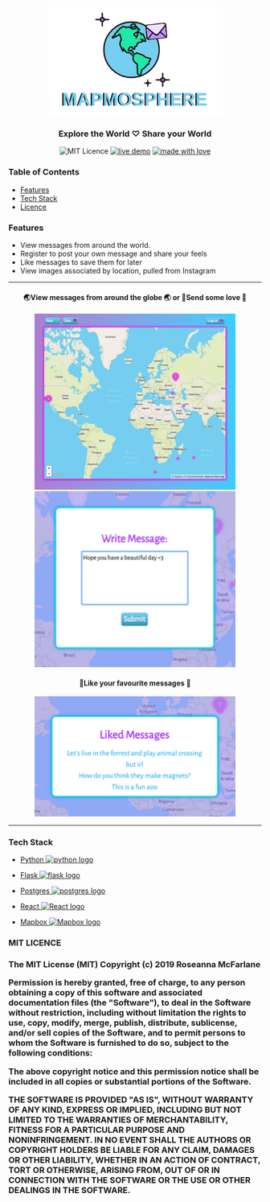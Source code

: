 <p align="center">
	<img
		width="350"
		alt="mapmosphere logo of earth with stars and a letter"
		src="https://raw.githubusercontent.com/RoseannaM/mapmosphere/master/static/media/mapmosphere-logo.png?">
</p>
<h3 align="center">
	Explore the World ♡ Share your World
</h3>

<p align="center">
	<img
		alt="MIT Licence"
		src="https://img.shields.io/badge/licence-MIT-green">
	<a href="https://mapmosphere.com"><img
		alt="live demo"
		src="https://img.shields.io/badge/demo-online-brightgreen.svg"></a>
        <a href="https://roseanna.dev"><img
		alt="made with love"
		src="https://img.shields.io/badge/%F0%9F%8C%88-made%20with%20%E2%99%A1-blueviolet.svg"></a>
	<br>
</p>

<h3> Table of Contents </h3>

* [Features](#features)
* [Tech Stack](#tech-stack)
* [Licence](#licence)

<h3>
Features
<a name="features"></a>
</h3>

- View messages from around the world.
- Register to post your own message and share your feels 
- Like messages to save them for later
- View images associated by location, pulled from Instagram

<hr>

<h4 align="center">
🌏View messages from around the globe 🌏 or 💌Send some love 💌
</h4>
<p align="center">
	<img 
		height="350"
		width="400"
		alt="screenshot of mapmosphere main page showing world map in 2d"
		src="https://raw.githubusercontent.com/RoseannaM/mapmosphere/master/static/media/mapmosphere-main-screen.png?">
		<img
		height="350"
		width="400"
		alt="screenshot of mapmosphere main page showing world map in 2d"
		src="https://raw.githubusercontent.com/RoseannaM/mapmosphere/master/static/media/mapmosphere-message-screen.png?">
</p>

<h4 align="center">
💖Like your favourite messages 💖 
</h4>
<p align="center">
	<img
		width="400"
		alt="screenshot of mapmosphere main page showing world map in 2d"
		src="https://raw.githubusercontent.com/RoseannaM/mapmosphere/master/static/media/mapmosphere-likes-screen.png?">
</p>

<hr>

<h3>
Tech Stack
<a name="tech-stack"></a>
</h3>

- <a href="https://www.python.org">
	Python
	<img
	alt="python logo"
	src="https://docs.python.org/3/_static/py.png">
</a>

- <a href="https://www.python.org">
	Flask
	<img
	alt="flask logo"
	src="https://www.shareicon.net/data/128x128/2016/06/19/603908_flask_512x512.png" width="16">
</a>

- <a href="https://www.postgresql.org/">
	Postgres
	<img
	alt="postgres logo"
	src="https://cdn.iconscout.com/icon/free/png-256/postgresql-226047.png"
	width="16">
</a>

- <a href="https://reactjs.org/">
	React
	<img
	alt="React logo"
	src="https://cdn.iconscout.com/icon/free/png-256/react-226053.png"
	width="16">
</a>

- <a href="https://www.mapbox.com/">
	Mapbox
	<img
	alt="Mapbox logo"
	src="https://docs.mapbox.com/help/demos/custom-markers-gl-js/mapbox-icon.png"
	width="16">
</a>

<h3>MIT LICENCE<h3/>
<a name="licence"></a>

<p>
The MIT License (MIT) Copyright (c) 2019 Roseanna McFarlane

Permission is hereby granted, free of charge, to any person obtaining a copy of this software and associated documentation files (the "Software"), to deal in the Software without restriction, including without limitation the rights to use, copy, modify, merge, publish, distribute, sublicense, and/or sell copies of the Software, and to permit persons to whom the Software is furnished to do so, subject to the following conditions:

The above copyright notice and this permission notice shall be included in all copies or substantial portions of the Software.

THE SOFTWARE IS PROVIDED "AS IS", WITHOUT WARRANTY OF ANY KIND, EXPRESS OR IMPLIED, INCLUDING BUT NOT LIMITED TO THE WARRANTIES OF MERCHANTABILITY, FITNESS FOR A PARTICULAR PURPOSE AND NONINFRINGEMENT. IN NO EVENT SHALL THE AUTHORS OR COPYRIGHT HOLDERS BE LIABLE FOR ANY CLAIM, DAMAGES OR OTHER LIABILITY, WHETHER IN AN ACTION OF CONTRACT, TORT OR OTHERWISE, ARISING FROM, OUT OF OR IN CONNECTION WITH THE SOFTWARE OR THE USE OR OTHER DEALINGS IN THE SOFTWARE.
</p>

